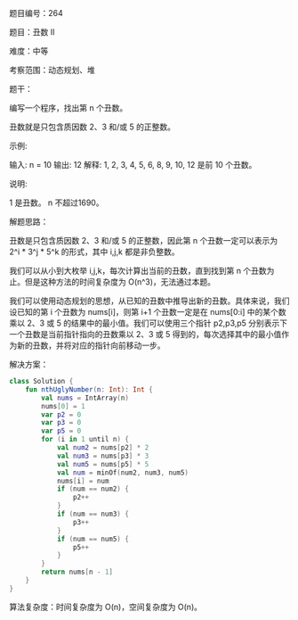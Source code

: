 题目编号：264

题目：丑数 II

难度：中等

考察范围：动态规划、堆

题干：

编写一个程序，找出第 n 个丑数。

丑数就是只包含质因数 2、3 和/或 5 的正整数。

示例:

输入: n = 10
输出: 12
解释: 1, 2, 3, 4, 5, 6, 8, 9, 10, 12 是前 10 个丑数。

说明:  

1 是丑数。
n 不超过1690。

解题思路：

丑数是只包含质因数 2、3 和/或 5 的正整数，因此第 n 个丑数一定可以表示为 2^i * 3^j * 5^k 的形式，其中 i,j,k 都是非负整数。

我们可以从小到大枚举 i,j,k，每次计算出当前的丑数，直到找到第 n 个丑数为止。但是这种方法的时间复杂度为 O(n^3)，无法通过本题。

我们可以使用动态规划的思想，从已知的丑数中推导出新的丑数。具体来说，我们设已知的第 i 个丑数为 nums[i]，则第 i+1 个丑数一定是在 nums[0:i] 中的某个数乘以 2、3 或 5 的结果中的最小值。我们可以使用三个指针 p2,p3,p5 分别表示下一个丑数是当前指针指向的丑数乘以 2、3 或 5 得到的，每次选择其中的最小值作为新的丑数，并将对应的指针向前移动一步。

解决方案：

```kotlin
class Solution {
    fun nthUglyNumber(n: Int): Int {
        val nums = IntArray(n)
        nums[0] = 1
        var p2 = 0
        var p3 = 0
        var p5 = 0
        for (i in 1 until n) {
            val num2 = nums[p2] * 2
            val num3 = nums[p3] * 3
            val num5 = nums[p5] * 5
            val num = minOf(num2, num3, num5)
            nums[i] = num
            if (num == num2) {
                p2++
            }
            if (num == num3) {
                p3++
            }
            if (num == num5) {
                p5++
            }
        }
        return nums[n - 1]
    }
}
```

算法复杂度：时间复杂度为 O(n)，空间复杂度为 O(n)。